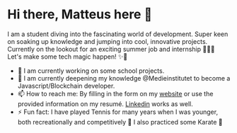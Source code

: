 # Hi there, Matteus here 👋

I am a student diving into the fascinating world of development. Super keen on soaking up knowledge and jumping into cool, innovative projects. Currently on the lookout for an exciting summer job and internship 👨🏻‍💻 Let's make some tech magic happen! ✨🚀

- 🔭 I am currently working on some school projects.
- 🌱 I am currently deepening my knowledge @Medieinstitutet to become a Javascript/Blockchain developer.
- 📫 How to reach me: By filling in the form on my [website](https://www.northcrisp.com) or use the provided information on my resumé. [Linkedin](https://www.linkedin.com/in/matteus-g/) works as well.
- ⚡ Fun fact: I have played Tennis for many years when I was younger, both recreationally and competitively 🎾 I also practiced some Karate 🥋
